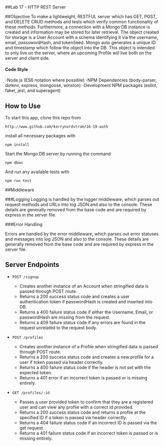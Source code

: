 ##Lab 17 - HTTP REST Server

##Objective
To make a lightweight, RESTFUL server which has GET, POST, and DELETE CRUD methods and tests which verify common functionality of these methods.  Furthermore, a connection with a Mongo DB instance is created and information may be stored for later retrieval.  The object created for storage is a User Account with a schema identifying it via the username, email, passswordHash, and tokenSeed.  Mongo auto generates a unique ID and timestamp which follow the object into the DB.  This object is intended to only live on the server, where an upcoming Profile will live both on the server and client side.

#### Code Style
-Node.js (ES6 notation where possible)
-NPM Dependencies (body-parser, dotenv, express, mongoose, winston)
-Development NPM packages (eslint, faker, jest, and superagent)

## How to Use

To start this app, clone this repo from 

  `http://www.github.com/kerrynordstrom/16-19-auth`

install all necessary packages with 

  `npm install`

Start the Mongo DB server by running the command 

  `npm dbon`

And run any available tests with

  `npm run test`

##Middleware

###Logging 
Logging is handled by the logger middleware, which parses out request methods and URLs into log JSON and also to the console.  These details are generally removed from the base code and are required by express in the server file.

###Error Handling

Errors are handled by the error middleware, which parses out error statuses and messages into log JSON and also to the console.  These details are generally removed from the base code and are required by express in the server file.

## Server Endpoints

* `POST /signup`
  * Creates another instance of an Account when stringified data is passed through POST route.
  * Returns a 200 success status code and creates a user authentication token if passwordHash is created and inserted into DB.
  * Returns a 400 failure status code if either the Username, Email, or passwordHash are missing from the request.
  * Returns a 409 failure status code if any errors are found in the request unrelated to the request body.

* `POST /profiles`
  * Creates another instance of a Profile when stringified data is passed through POST route.
  * Returns a 200 success status code and creates a new profile for a user if token passed via header correctly.
  * Returns a 400 failure status code if the header is not set with the expected token.
  * Returns a 401 error if an incorrect token is passed or is missing entirely.

* `GET /profiles/:id`
  * Passes a user provided token to confirm that they are a registered user and can view any profile with a correct id provided.
  * Returns a 200 success status code and returns a profile at the specified ID if a token is passed via header correctly.
  * Returns a 404 failure status code if an incorrect ID is passed via the get request.
  * Returns a 401 failure status code if an incorrect token is passed or is missing entirely.